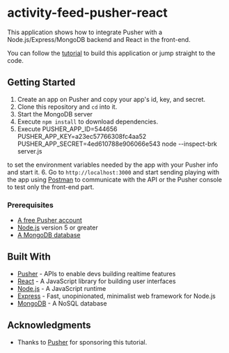 # activity-feed-pusher-react
This application shows how to integrate Pusher with a Node.js/Express/MongoDB backend and React in the front-end.

You can follow the [tutorial](https://pusher.com/tutorials/activity-feed-react/) to build this application or jump straight to the code.

## Getting Started
1. Create an app on Pusher and copy your app's id, key, and secret.
2. Clone this repository and `cd` into it.
3. Start the MongoDB server
4. Execute `npm install` to download dependencies.
5. Execute
PUSHER_APP_ID=544656 PUSHER_APP_KEY=a23ec57766308fc4aa52 PUSHER_APP_SECRET=4ed610788e906066e543 node --inspect-brk server.js

to set the environment variables needed by the app with your Pusher info and start it.
6. Go to `http://localhost:3000` and start sending playing with the app using [Postman](https://www.getpostman.com/) to communicate with the API or the Pusher console to test only the front-end part. 

### Prerequisites

- [A free Pusher account](https://pusher.com)
- [Node.js](https://nodejs.org/en/download/) version 5 or greater
- [A MongoDB database](https://www.mongodb.com/download-center?jmp=nav#community)

## Built With

* [Pusher](https://pusher.com/) - APIs to enable devs building realtime features
* [React](https://reactjs.org/) - A JavaScript library for building user interfaces
* [Node.js](https://nodejs.org) - A JavaScript runtime
* [Express](http://expressjs.com/) - Fast, unopinionated, minimalist web framework for Node.js
* [MongoDB](https://www.mongodb.com/) - A NoSQL database

## Acknowledgments

* Thanks to [Pusher](https://pusher.com/) for sponsoring this tutorial.

